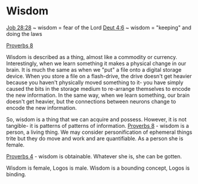 # Wisdom


[Job 28:28]() ~ wisdom = fear of the Lord
[Deut 4:6]() ~ wisdom = "keeping" and doing the laws

[Proverbs 8]()

Wisdom is described as a thing, almost like a commodity or currency.
Interestingly, when we learn something it makes a physical change in our brain.
It is much the same as when we "put" a file onto a digital storage device.
When you store a file on a flash-drive, the drive doesn't get heavier because you haven't physically moved something to it- you have simply caused the bits in the storage medium to re-arrange themselves to encode the new information.
In the same way, when we learn something, our brain doesn't get heavier, but the connections between neurons change to encode the new information.

So, wisdom is a thing that we can acquire and possess.
However, it is not tangible- it is patterns of patterns of information.
[Proverbs 8]() - wisdom is a person, a living thing.
We may consider personification of ephemeral things trite but they do move and work and are quantifiable.
As a person she is female.

[Proverbs 4]() - wisdom is obtainable. 
Whatever she is, she can be gotten.


Wisdom is female, Logos is male.
Wisdom is a bounding concept, Logos is binding. 
